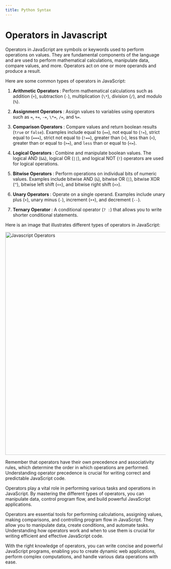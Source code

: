 ```yaml
---
title: Python Syntax
---
```


# Operators in Javascript

Operators in JavaScript are symbols or keywords used to perform operations on values. They are fundamental components of the language and are used to perform mathematical calculations, manipulate data, compare values, and more. Operators act on one or more operands and produce a result.

Here are some common types of operators in JavaScript:

1. <strong>Arithmetic Operators </strong> : Perform mathematical calculations such
   as addition (`+`), subtraction (`-`), multiplication (`\*`), division (`/`), and
   modulo (`%`).

2. <strong>Assignment Operators </strong> : Assign values to variables using operators
   such as `=`, `+=`, `-=`, `\*=`, `/=`, and `%=`.

3. <strong>Comparison Operators </strong> : Compare values and return boolean results (`true` or `false`). Examples include equal to (`==`), not equal to (`!=`), strict equal to (`===`), strict not equal to (`!==`), greater than (`>`), less than (`<`), greater than or equal to (`>=`), and `less` than or equal to (`<=`).

4. <strong>Logical Operators </strong> : Combine and manipulate boolean values. The
   logical AND (`&&`), logical OR (`||`), and logical NOT (`!`) operators are used
   for logical operations.

5. <strong>Bitwise Operators </strong> : Perform operations on individual bits of numeric values. Examples include bitwise AND (`&`), bitwise OR (`|`), bitwise XOR (`^`), bitwise left shift (`<<`), and bitwise right shift (`>>`).

6. <strong>Unary Operators </strong> : Operate on a single operand. Examples include
   unary plus (`+`), unary minus (`-`), increment (`++`), and decrement (`--`).

7. <strong>Ternary Operator </strong> : A conditional operator (`? :`) that allows
   you to write shorter conditional statements.

Here is an image that illustrates different types of operators in JavaScript:

<img
  src="https://res.cloudinary.com/dpolvpc0n/image/upload/v1686510871/docreader/docs/op-1_wusehh.png"
  alt="Javascript Operators"
  width="700"
/>

Remember that operators have their own precedence and associativity rules, which determine the order in which operations are performed. Understanding operator precedence is crucial for writing correct and predictable JavaScript code.

Operators play a vital role in performing various tasks and operations in JavaScript. By mastering the different types of operators, you can manipulate data, control program flow, and build powerful JavaScript applications.

Operators are essential tools for performing calculations, assigning values, making comparisons, and controlling program flow in JavaScript. They allow you to manipulate data, create conditions, and automate tasks. Understanding how operators work and when to use them is crucial for writing efficient and effective JavaScript code.

With the right knowledge of operators, you can write concise and powerful JavaScript programs, enabling you to create dynamic web applications, perform complex computations, and handle various data operations with ease.

